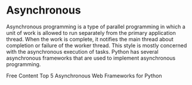 # Asynchronous
Asynchronous programming is a type of parallel programming in which a unit of work is allowed to run separately from the primary application thread. When the work is complete, it notifies the main thread about completion or failure of the worker thread.
This style is mostly concerned with the asynchronous execution of tasks. Python has several asynchronous frameworks that are used to implement asynchronous programming.

<ResourceGroupTitle>Free Content</ResourceGroupTitle>
<BadgeLink colorScheme='yellow' badgeText='Read' href='https://geekflare.com/python-asynchronous-web-frameworks/'>Top 5 Asynchronous Web Frameworks for Python</BadgeLink>
